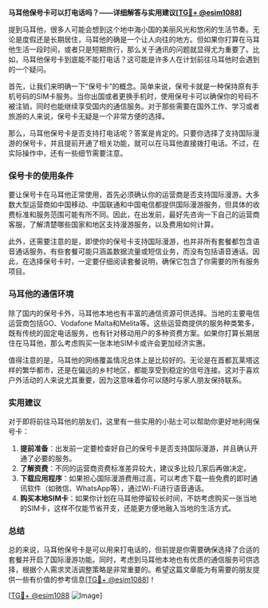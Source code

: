**马耳他保号卡可以打电话吗？——详细解答与实用建议[[TG💪+ @esim1088](https://t.me/s/esim1088)]**

提到马耳他，很多人可能会想到这个地中海小国的美丽风光和悠闲的生活节奏。无论是度假还是长期居住，马耳他的确是一个让人向往的地方。但如果你打算在马耳他生活一段时间，或者只是短期旅行，那么关于通讯的问题就显得尤为重要了。比如，马耳他保号卡到底能不能打电话？这可能是许多人在计划前往马耳他时会遇到的一个疑问。

首先，让我们来明确一下“保号卡”的概念。简单来说，保号卡就是一种保持原有手机号码的SIM卡服务。当你出国或者更换手机时，使用保号卡可以确保你的号码不被注销，同时也能继续享受国内的通信服务。对于那些需要在国外工作、学习或者旅游的人来说，保号卡无疑是一个非常方便的选择。

那么，马耳他保号卡是否支持打电话呢？答案是肯定的。只要你选择了支持国际漫游的保号卡，并且提前开通了相关功能，就可以在马耳他直接拨打电话。不过，在实际操作中，还有一些细节需要注意。

### 保号卡的使用条件

要让保号卡在马耳他正常使用，首先必须确认你的运营商是否支持国际漫游。大多数大型运营商如中国移动、中国联通和中国电信都提供国际漫游服务，但具体的收费标准和服务范围可能有所不同。因此，在出发前，最好先咨询一下自己的运营商客服，了解清楚哪些国家和地区支持漫游服务，以及费用如何计算。

此外，还需要注意的是，即使你的保号卡支持国际漫游，也并非所有套餐都包含语音通话服务。有些套餐可能只涵盖数据流量或短信业务，而没有包括语音通话。因此，在选择保号卡时，一定要仔细阅读套餐说明，确保它包含了你需要的所有服务项目。

### 马耳他的通信环境

除了国内的保号卡外，马耳他本地也有丰富的通信资源可供选择。当地的主要电信运营商包括GO、Vodafone Malta和Melita等。这些运营商提供的服务种类繁多，既有传统的固定电话服务，也有针对移动用户的多种资费方案。如果你打算长期居住在马耳他，那么考虑购买一张本地SIM卡或许会更加经济实惠。

值得注意的是，马耳他的网络覆盖情况总体上是比较好的。无论是在首都瓦莱塔这样的繁华都市，还是在偏远的乡村地区，都能享受到稳定的信号连接。这对于喜欢户外活动的人来说尤其重要，因为这意味着你可以随时与家人朋友保持联系。

### 实用建议

对于即将前往马耳他的朋友们，这里有一些实用的小贴士可以帮助你更好地利用保号卡：

1. **提前准备**：出发前一定要检查好自己的保号卡是否支持国际漫游，并且确认开通了必要的服务。
2. **了解资费**：不同的运营商资费标准差异较大，建议多比较几家后再做决定。
3. **下载应用程序**：如果担心国际漫游费用过高，可以考虑下载一些免费的即时通讯软件（如微信、WhatsApp等），通过Wi-Fi进行语音通话。
4. **购买本地SIM卡**：如果你计划在马耳他停留较长时间，不妨考虑购买一张当地的SIM卡，这样不仅能节省开支，还能更方便地融入当地的生活方式。

### 总结

总的来说，马耳他保号卡是可以用来打电话的，但前提是你需要确保选择了合适的套餐并开启了国际漫游功能。同时，考虑到马耳他本地也有优质的通信服务可供选择，根据个人需求灵活调整策略是非常重要的。希望这篇文章能为有需要的朋友提供一些有价值的参考信息[[TG💪+ @esim1088](https://t.me/s/esim1088)]！

[[TG💪+ @esim1088](https://t.me/s/esim1088) ![Image](https://i.postimg.cc/4NQfJmqS/Snipaste-2025-05-13-00-14-12.png)]
